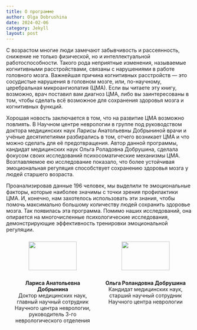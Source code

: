 ```yaml
---
title: О программе
author: Olga Dobrushina
date: 2024-02-06
category: Jekyll
layout: post
---
```


С возрастом многие люди замечают забывчивость и рассеянность, снижение не только физической, но и интеллектуальной работоспособности. Такого рода неприятные изменения, называемые когнитивными расстройствами, связаны с нарушениями в работе головного мозга. Важнейшая причина когнитивных расстройств — это сосудистые нарушения в головном мозге, или, по-научному, церебральная микроангиопатия (ЦМА). 
Если вы читаете эту книгу, возможно, врач поставил вам диагноз ЦМА, либо вы заинтересованы в том, чтобы сделать всё возможное для сохранения здоровья мозга и когнитивных функций.

Хорошая новость заключается в том, что на развитие ЦМА возможно повлиять. В Научном центре неврологии в группе под руководством доктора медицинских наук Ларисы Анатольевны Добрыниной врачи и учёные десятилетиями разбирались в том, отчего возникает ЦМА и что можно сделать для её предотвращения. Автор данной программы, кандидат медицинских наук Ольга Роладовна Добрушина, сделала фокусом своих исследований психосоматические механизмы ЦМА. Возглавляемое ею исследование показало, что более устойчивая эмоциональная регуляция способствует сохранению здоровья мозга у людей старшего возраста. 

 Проанализировав данные 196 человек, мы выделили те эмоциональные факторы, которые наиболее значимы с точки зрения профилактики ЦМА. И, конечно, нам захотелось использовать эти знания, чтобы помочь максимально большому количеству людей сохранить здоровье мозга. Так появилась эта программа. Помимо наших исследований, она опирается на многочисленные психологические исследования, демонстрирующие эффективность тренировки эмоциональной регуляции.

<div style="display: flex; justify-content: space-around;">
   <div style="flex: 1; padding: 10px;" align="center">
      <img src="../../images/lad.gif" width="75%"><br>
      <b>Лариса Анатольевна Добрынина</b><br>
      Доктор медицинских наук, главный научный сотрудник Научного центра неврологии, руководитель 3-го неврологического отделения
   </div>
   <div style="flex: 1; padding: 10px;" align="center">
      <img src="../../images/ord.gif" width="75%"><br>
      <b>Ольга Роландовна Добрушина</b><br>
      Кандидат медицинских наук, старший научный сотрудник Научного центра неврологии
   </div>
</div>

